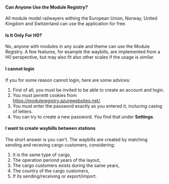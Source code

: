﻿#### Can Anyone Use the Module Registry?
All module model railwayers withing the European Union, Norway, United Kingdom and Switzerland 
can use the application for free.

#### Is It Only For H0?
No, anyone with modules in any scale and theme can use the Module Registry.
A few features, for example the waybills, are implemented from
a H0 perspective, but may also fit also other scales if the usage is similar.

#### I cannot login
If you for some reason cannot login, here are some advices:
1. First of all, you must be invited to be able to create an account and login.
2. You must permitt cookies from https://moduleregistry.azurewebsites.net/.
3. You must enter the password exactly as you entered it, inclucing casing of letters.
4. You can try to create a new password. You find that under **Settings**.

#### I want to create waybills between stations
The short answer is you can't. 
The waybills are created by matching sending and receving cargo customers,
considering:
1) It is the same type of cargo, 
2) The operation periond years of the layout, 
3) The cargo customers exists during the same years,
4) The country of the cargo customers,
5) If its sending/receiving or export/import.


